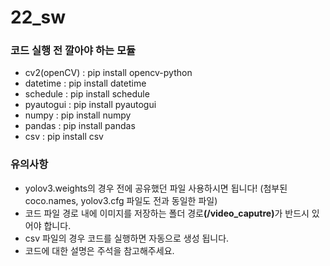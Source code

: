 ﻿# 22_sw
### 코드 실행 전 깔아야 하는 모듈
- cv2(openCV) : pip install opencv-python
- datetime : pip install datetime
- schedule : pip install schedule
- pyautogui : pip install pyautogui
- numpy : pip install numpy
- pandas : pip install pandas
- csv : pip install csv

### 유의사항
- yolov3.weights의 경우 전에 공유했던 파일 사용하시면 됩니다! (첨부된 coco.names, yolov3.cfg 파일도 전과 동일한 파일)
- 코드 파일 경로 내에 이미지를 저장하는 폴더 경로<b>(/video_caputre)</b>가 반드시 있어야 합니다.
- csv 파일의 경우 코드를 실행하면 자동으로 생성 됩니다.
- 코드에 대한 설명은 주석을 참고해주세요.
